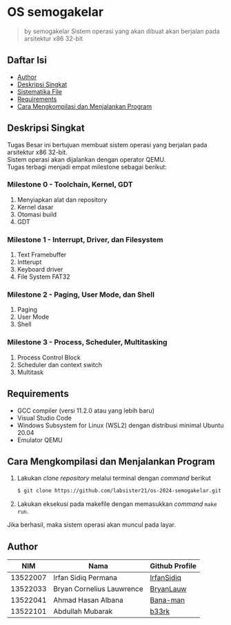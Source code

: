 # OS semogakelar
> by semogakelar
> Sistem operasi yang akan dibuat akan berjalan pada arsitektur x86 32-bit

## Daftar Isi
- [Author](#author)
- [Deskripsi Singkat](#deskripsi-singkat)
- [Sistematika File](#sistematika-file)
- [Requirements](#requirements)
- [Cara Mengkompilasi dan Menjalankan Program](#cara-mengkompilasi-dan-menjalankan-program)

## Deskripsi Singkat
Tugas Besar ini bertujuan membuat sistem operasi yang berjalan pada arsitektur x86 32-bit.<br>
Sistem operasi akan dijalankan dengan operator QEMU.<br>
Tugas terbagi menjadi empat milestone sebagai berikut:

### Milestone 0 - Toolchain, Kernel, GDT
1. Menyiapkan alat dan repository
2. Kernel dasar
3. Otomasi build
4. GDT

### Milestone 1 - Interrupt, Driver, dan Filesystem
1. Text Framebuffer
2. Intterupt
3. Keyboard driver
4. File System FAT32

### Milestone 2 - Paging, User Mode, dan Shell
1. Paging
2. User Mode
3. Shell

### Milestone 3 - Process, Scheduler, Multitasking
1. Process Control Block
2. Scheduler dan context switch
3. Multitask

## Requirements
- GCC compiler (versi 11.2.0 atau yang lebih baru)
- Visual Studio Code
- Windows Subsystem for Linux (WSL2) dengan distribusi minimal Ubuntu 20.04
- Emulator QEMU

## Cara Mengkompilasi dan Menjalankan Program
1. Lakukan *clone repository* melalui terminal dengan *command* berikut
    ``` bash
    $ git clone https://github.com/labsister21/os-2024-semogakelar.git
    ```
2. Lakukan eksekusi pada makefile dengan memasukkan *command* `make run`.

Jika berhasil, maka sistem operasi akan muncul pada layar.

## Author
| NIM      | Nama                       | Github Profile                              |
| -------- | ---------------------------|---------------------------------------------|
| 13522007 | Irfan Sidiq Permana        | [IrfanSidiq](https://github.com/IrfanSidiq) |
| 13522033 | Bryan Cornelius Lauwrence  | [BryanLauw](https://github.com/BryanLauw)   |
| 13522041 | Ahmad Hasan Albana         | [Bana-man](https://github.com/Bana-man)     |
| 13522101 | Abdullah Mubarak           | [b33rk](https://github.com/b33rk)           |
